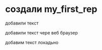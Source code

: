 ﻿#  cоздали my_first_rep

добавили текст

добавили текст чере веб браузер

добавим текст локадьно 



